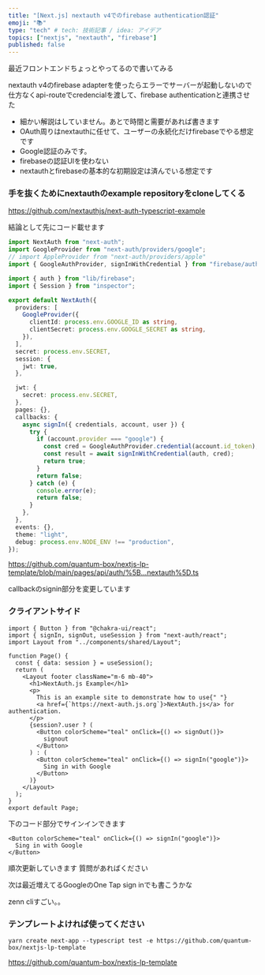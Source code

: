 ```yaml
---
title: "[Next.js] nextauth v4でのfirebase authentication認証"
emoji: "📚"
type: "tech" # tech: 技術記事 / idea: アイデア
topics: ["nextjs", "nextauth", "firebase"]
published: false
---
```


最近フロントエンドちょっとやってるので書いてみる

nextauth v4のfirebase adapterを使ったらエラーでサーバーが起動しないので仕方なくapi-routeでcredencialを渡して、firebase authenticationと連携させた

- 細かい解説はしていません。あとで時間と需要があれば書きます
- OAuth周りはnextauthに任せて、ユーザーの永続化だけfirebaseでやる想定です
- Google認証のみです。 
- firebaseの認証UIを使わない
- nextauthとfirebaseの基本的な初期設定は済んでいる想定です

### 手を抜くためにnextauthのexample repositoryをcloneしてくる

https://github.com/nextauthjs/next-auth-typescript-example

結論として先にコード載せます

```typescript
import NextAuth from "next-auth";
import GoogleProvider from "next-auth/providers/google";
// import AppleProvider from "next-auth/providers/apple"
import { GoogleAuthProvider, signInWithCredential } from "firebase/auth";

import { auth } from "lib/firebase";
import { Session } from "inspector";

export default NextAuth({
  providers: [
    GoogleProvider({
      clientId: process.env.GOOGLE_ID as string,
      clientSecret: process.env.GOOGLE_SECRET as string,
    }),
  ],
  secret: process.env.SECRET,
  session: {
    jwt: true,
  },

  jwt: {
    secret: process.env.SECRET,
  },
  pages: {},
  callbacks: {
    async signIn({ credentials, account, user }) {
      try {
        if (account.provider === "google") {
          const cred = GoogleAuthProvider.credential(account.id_token);
          const result = await signInWithCredential(auth, cred);
          return true;
        }
        return false;
      } catch (e) {
        console.error(e);
        return false;
      }
    },
  },
  events: {},
  theme: "light",
  debug: process.env.NODE_ENV !== "production",
});
```

https://github.com/quantum-box/nextjs-lp-template/blob/main/pages/api/auth/%5B...nextauth%5D.ts

callbackのsignin部分を変更しています


### クライアントサイド

```tsx
import { Button } from "@chakra-ui/react";
import { signIn, signOut, useSession } from "next-auth/react";
import Layout from "../components/shared/Layout";

function Page() {
  const { data: session } = useSession();
  return (
    <Layout footer className="m-6 mb-40">
      <h1>NextAuth.js Example</h1>
      <p>
        This is an example site to demonstrate how to use{" "}
        <a href={`https://next-auth.js.org`}>NextAuth.js</a> for authentication.
      </p>
      {session?.user ? (
        <Button colorScheme="teal" onClick={() => signOut()}>
          signout
        </Button>
      ) : (
        <Button colorScheme="teal" onClick={() => signIn("google")}>
          Sing in with Google
        </Button>
      )}
    </Layout>
  );
}
export default Page;
```

下のコード部分でサインインできます
```tsx
<Button colorScheme="teal" onClick={() => signIn("google")}>
  Sing in with Google
</Button>
```

順次更新していきます
質問があればください

次は最近増えてるGoogleのOne Tap sign inでも書こうかな

zenn cliすごい。。

### テンプレートよければ使ってください

```fish
yarn create next-app --typescript test -e https://github.com/quantum-box/nextjs-lp-template
```

https://github.com/quantum-box/nextjs-lp-template
